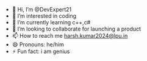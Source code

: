 - 👋 Hi, I’m @DevExpert21
- 👀 I’m interested in coding
- 🌱 I’m currently learning c++,c#
- 💞️ I’m looking to collaborate for launching a product
- 📫 How to reach me harsh.kumar2024@lpu.in
- 😄 Pronouns: he/him
- ⚡ Fun fact: i am genius

<!---
DevExpert21/DevExpert21 is a ✨ special ✨ repository because its `README.md` (this file) appears on your GitHub profile.
You can click the Preview link to take a look at your changes.
--->
